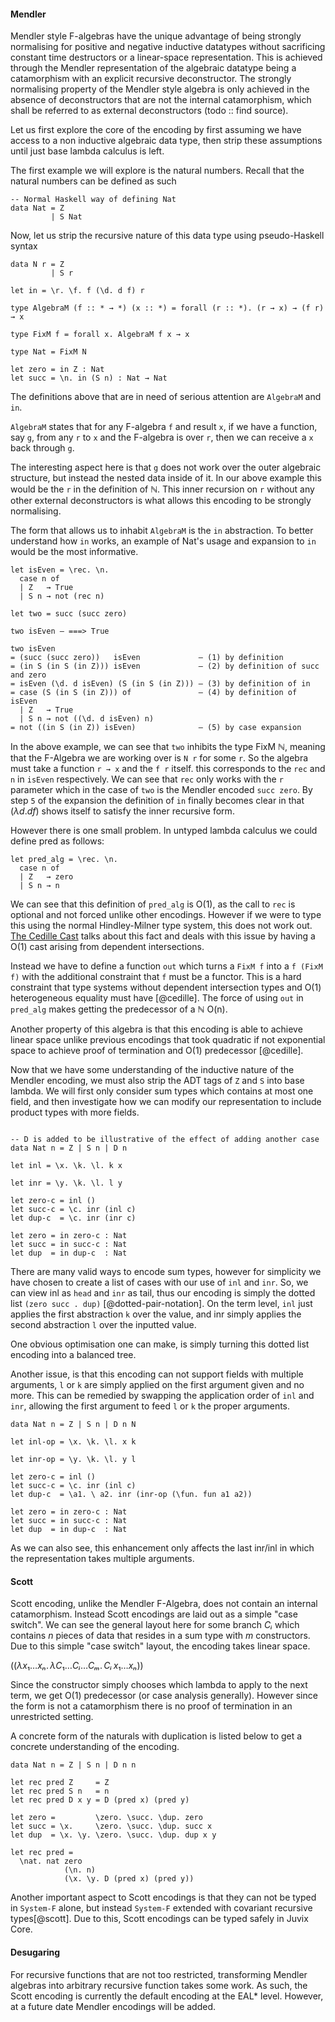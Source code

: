 #### Mendler

Mendler style F-algebras have the unique advantage of being strongly normalising for positive and negative inductive datatypes without sacrificing constant time destructors or a linear-space representation. This is achieved through the Mendler representation of the algebraic datatype being a catamorphism with an explicit recursive deconstructor. The strongly normalising property of the Mendler style algebra is only achieved in the absence of deconstructors that are not the internal catamorphism, which shall be referred to as external deconstructors (todo :: find source).

Let us first explore the core of the encoding by first assuming we have access to a non inductive algebraic data type, then strip these assumptions until just base lambda calculus is left.

The first example we will explore is the natural numbers. Recall that the natural numbers can be defined as such

```
-- Normal Haskell way of defining Nat
data Nat = Z
         | S Nat

```

Now, let us strip the recursive nature of this data type using pseudo-Haskell syntax
```
data N r = Z
         | S r

let in = \r. \f. f (\d. d f) r

type AlgebraM (f :: * → *) (x :: *) = forall (r :: *). (r → x) → (f r) → x

type FixM f = forall x. AlgebraM f x → x

type Nat = FixM N

let zero = in Z : Nat
let succ = \n. in (S n) : Nat → Nat
```

The definitions above that are in need of serious attention are `AlgebraM` and `in`.

`AlgebraM` states that for any F-algebra `f` and result `x`, if we have a function, say `g`, from any `r` to `x` and the F-algebra is over `r`, then we can receive a `x` back through `g`.

The interesting aspect here is that `g` does not work over the outer algebraic structure, but instead the nested data inside of it. In our above example this would be the `r` in the definition of ℕ. This inner recursion on `r` without any other external deconstructors is what allows this encoding to be strongly normalising.

The form that allows us to inhabit `AlgebraM` is the `in` abstraction. To better understand how `in` works, an example of Nat's usage and expansion to `in` would be the most informative.

```
let isEven = \rec. \n.
  case n of
  | Z   → True
  | S n → not (rec n)

let two = succ (succ zero)

two isEven — ===> True

two isEven
= (succ (succ zero))   isEven             — (1) by definition
= (in S (in S (in Z))) isEven             — (2) by definition of succ and zero
= isEven (\d. d isEven) (S (in S (in Z))) — (3) by definition of in
= case (S (in S (in Z))) of               — (4) by definition of isEven
  | Z   → True
  | S n → not ((\d. d isEven) n)
= not ((in S (in Z)) isEven)              — (5) by case expansion
```

In the above example, we can see that `two` inhibits the type FixM ℕ, meaning that the F-Algebra we are working over is `N r` for some `r`. So the algebra must take a function `r → x` and the `f r` itself. this corresponds to the `rec` and `n` in `isEven` respectively. We can see that `rec` only works with the `r` parameter which in the case of `two` is the Mendler encoded `succ zero`. By step `5` of the expansion the definition of `in` finally becomes clear in that $(λd. d f)$ shows itself to satisfy the inner recursive form.

However there is one small problem. In untyped lambda calculus we could define pred as follows:

```
let pred_alg = \rec. \n.
  case n of
  | Z   → zero
  | S n → n
```

We can see that this definition of `pred_alg` is O(1), as the call to `rec` is optional and not forced unlike other encodings. However if we were to type this using the normal Hindley-Milner type system, this does not work out. [The Cedille Cast](https://youtu.be/HqvBBf_cjDo?t=1020) talks about this fact and deals with this issue by having a O(1) cast arising from dependent intersections.

Instead we have to define a function `out` which turns a `FixM f` into a `f (FixM f)` with the additional constraint that `f` must be a functor. This is a hard constraint that type systems without dependent intersection types and O(1) heterogeneous equality must have [@cedille]. The force of using `out` in `pred_alg` makes getting the predecessor of a ℕ O(n).

Another property of this algebra is that this encoding is able to achieve linear space unlike previous encodings that took quadratic if not exponential space to achieve proof of termination and O(1) predecessor [@cedille].

Now that we have some understanding of the inductive nature of the Mendler encoding, we must also strip the ADT tags of `Z` and `S` into base lambda. We will first only consider sum types which contains at most one field, and then investigate how we can modify our representation to include product types with more fields.

```

-- D is added to be illustrative of the effect of adding another case
data Nat n = Z | S n | D n

let inl = \x. \k. \l. k x

let inr = \y. \k. \l. l y

let zero-c = inl ()
let succ-c = \c. inr (inl c)
let dup-c  = \c. inr (inr c)

let zero = in zero-c : Nat
let succ = in succ-c : Nat
let dup  = in dup-c  : Nat
```

There are many valid ways to encode sum types, however for simplicity we have chosen to create a list of cases with our use of `inl` and `inr`. So, we can view inl as `head` and `inr` as tail, thus our encoding is simply the dotted list `(zero succ . dup)` [@dotted-pair-notation]. On the term level, `inl` just applies the first abstraction `k` over the value, and inr simply applies the second abstraction `l` over the inputted value.

One obvious optimisation one can make, is simply turning this dotted list encoding into a balanced tree.

Another issue, is that this encoding can not support fields with multiple arguments, `l` or `k` are simply applied on the first argument given and no more. This can be remedied by swapping the application order of `inl` and `inr`, allowing the first argument to feed `l` or `k` the proper arguments.

```
data Nat n = Z | S n | D n N

let inl-op = \x. \k. \l. x k

let inr-op = \y. \k. \l. y l

let zero-c = inl ()
let succ-c = \c. inr (inl c)
let dup-c  = \a1. \ a2. inr (inr-op (\fun. fun a1 a2))

let zero = in zero-c : Nat
let succ = in succ-c : Nat
let dup  = in dup-c  : Nat

```

As we can also see, this enhancement only affects the last inr/inl in which the representation takes multiple arguments.

#### Scott

Scott encoding, unlike the Mendler F-Algebra, does not contain an internal catamorphism. Instead Scott encodings are laid out as a simple "case switch". We can see the general layout here for some branch $Cᵢ$ which contains $n$ pieces of data that resides in a sum type with $m$ constructors. Due to this simple "case switch" layout, the encoding takes linear space.

$((λx₁…xₙ.\, λC₁…Cᵢ…Cₘ.\, Cᵢ \, x₁…xₙ))$

Since the constructor simply chooses which lambda to apply to the next term, we get O(1) predecessor (or case analysis generally). However since the form is not a catamorphism there is no proof of termination in an unrestricted setting.

A concrete form of the naturals with duplication is listed below to get a concrete understanding of the encoding.

```
data Nat n = Z | S n | D n n

let rec pred Z     = Z
let rec pred S n   = n
let rec pred D x y = D (pred x) (pred y)

let zero =         \zero. \succ. \dup. zero
let succ = \x.     \zero. \succ. \dup. succ x
let dup  = \x. \y. \zero. \succ. \dup. dup x y

let rec pred =
  \nat. nat zero
            (\n. n)
            (\x. \y. D (pred x) (pred y))
```
Another important aspect to Scott encodings is that they can not be typed in `System-F` alone, but instead `System-F` extended with covariant recursive types[@scott]. Due to this, Scott encodings can be typed safely in Juvix Core.

#### Desugaring

For recursive functions that are not too restricted, transforming Mendler algebras into arbitrary recursive function takes some work. As such, the Scott encoding is currently the default encoding at the EAL* level. However, at a future date Mendler encodings will be added.
